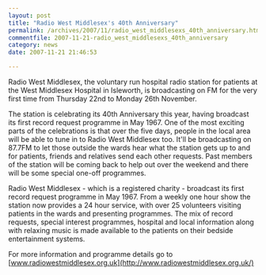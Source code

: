 ```yaml
---
layout: post
title: "Radio West Middlesex's 40th Anniversary"
permalink: /archives/2007/11/radio_west_middlesexs_40th_anniversary.html
commentfile: 2007-11-21-radio_west_middlesexs_40th_anniversary
category: news
date: 2007-11-21 21:46:53

---
```


Radio West Middlesex, the voluntary run hospital radio station for patients at the West Middlesex Hospital in Isleworth, is broadcasting on FM for the very first time from Thursday 22nd to Monday 26th November.

The station is celebrating its 40th Anniversary this year, having broadcast its first record request programme in May 1967. One of the most exciting parts of the celebrations is that over the five days, people in the local area will be able to tune in to Radio West Middlesex too. It'll be broadcasting on 87.7FM to let those outside the wards hear what the station gets up to and for patients, friends and relatives send each other requests. Past members of the station will be coming back to help out over the weekend and there will be some special one-off programmes.

Radio West Middlesex - which is a registered charity - broadcast its first record request programme in May 1967. From a weekly one hour show the station now provides a 24 hour service, with over 25 volunteers visiting patients in the wards and presenting programmes. The mix of record requests, special interest programmes, hospital and local information along with relaxing music is made available to the patients on their bedside entertainment systems.

For more information and programme details go to [www.radiowestmiddlesex.org.uk](http://www.radiowestmiddlesex.org.uk/)
